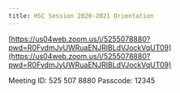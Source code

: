 ```yaml
---
title: HSC Session 2020-2021 Orientation
---
```


[https://us04web.zoom.us/j/5255078880?pwd=R0FvdmJyUWRuaENJRlBLdVJockVqUT09](https://us04web.zoom.us/j/5255078880?pwd=R0FvdmJyUWRuaENJRlBLdVJockVqUT09)

Meeting ID: 525 507 8880
Passcode: 12345

